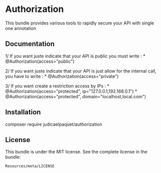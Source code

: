 Authorization
=============

This bundle provides various tools to rapidly secure your API with single one annotation


Documentation
-------------

1/ If you want juste indicate that your API is public you must write :
     * @Authorization(access="public")

2/ If you want juste indicate that your API is just allow for the internal call, you have to write :
     * @Authorization(access="private")

3/ If you want create a restriction access by IPs :
     * @Authorization(access="protected", ip="127.0.0.1,192.168.0.1")
     * @Authorization(access="protected", domain="localhost,local.com")

Installation
------------

composer require judicaelpaquet/authorization

License
-------

This bundle is under the MIT license. See the complete license in the bundle:

    Resources/meta/LICENSE
